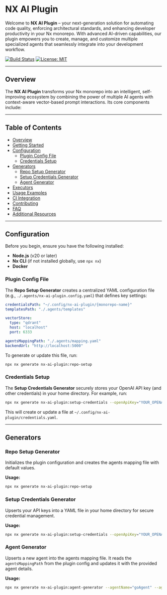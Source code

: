 # NX AI Plugin


Welcome to **NX AI Plugin** – your next-generation solution for automating code quality, enforcing architectural standards, and enhancing developer productivity in your Nx monorepo. With advanced AI-driven capabilities, our plugin empowers you to create, manage, and customize multiple specialized agents that seamlessly integrate into your development workflow.

[![Build Status](https://img.shields.io/github/actions/workflow/status/FabioCaffarello/nx-ai-plugin/ci.yml?branch=main)](https://github.com/FabioCaffarello/nx-ai-plugin/actions)
[![License: MIT](https://img.shields.io/badge/License-MIT-blue.svg)](LICENSE)

---

## Overview

The **NX AI Plugin** transforms your Nx monorepo into an intelligent, self-improving ecosystem by combining the power of multiple AI agents with context-aware vector-based prompt interactions. Its core components include:

---

## Table of Contents

- [Overview](#overview)
- [Getting Started](#getting-started)
- [Configuration](#configuration)
  - [Plugin Config File](#plugin-config-file)
  - [Credentials Setup](#credentials-setup)
- [Generators](#generators)
  - [Repo Setup Generator](#repo-setup-generator)
  - [Setup Credentials Generator](#setup-credentials-generator)
  - [Agent Generator](#agent-generator)
- [Executors](#executors)
- [Usage Examples](#usage-examples)
- [CI Integration](#ci-integration)
- [Contributing](#contributing)
- [FAQ](#faq)
- [Additional Resources](#additional-resources)

---

## Configuration
Before you begin, ensure you have the following installed:

- **Node.js** (v20 or later)
- **Nx CLI** (if not installed globally, use `npx nx`)
- **Docker**

### Plugin Config File

The **Repo Setup Generator** creates a centralized YAML configuration file (e.g., `./.agents/nx-ai-plugin.config.yaml`) that defines key settings:

```yaml
credentialsPath: "~/.config/nx-ai-plugin/{monorepo-name}"
templatesPath: "./.agents/templates"

vectorStore:
  type: "qdrant"
  host: "localhost"
  port: 6333

agentsMappingPath: "./.agents/mapping.yaml"
backendUrl: "http://localhost:5000"
```

To generate or update this file, run:

```bash
npx nx generate nx-ai-plugin:repo-setup
```

### Credentials Setup

The **Setup Credentials Generator** securely stores your OpenAI API key (and other credentials) in your home directory. For example, run:

```bash
npx nx generate nx-ai-plugin:setup-credentials --openApiKey="YOUR_OPENAI_API_KEY"
```

This will create or update a file at `~/.config/nx-ai-plugin/credentials.yaml`.

---

## Generators

### Repo Setup Generator

Initializes the plugin configuration and creates the agents mapping file with default values.

**Usage:**

```bash
npx nx generate nx-ai-plugin:repo-setup
```

### Setup Credentials Generator

Upserts your API keys into a YAML file in your home directory for secure credential management.

**Usage:**

```bash
npx nx generate nx-ai-plugin:setup-credentials --openApiKey="YOUR_OPENAI_API_KEY"
```

### Agent Generator

Upserts a new agent into the agents mapping file. It reads the `agentsMappingPath` from the plugin config and updates it with the provided agent details.

**Usage:**

```bash
npx nx generate nx-ai-plugin:agent-generator --agentName="goAgent" --agentType="go" --promptTemplate="You are a Go expert. Please review the diff and suggest improvements." --configFilePath="./.agents/nx-ai-plugin.config.yaml"
```